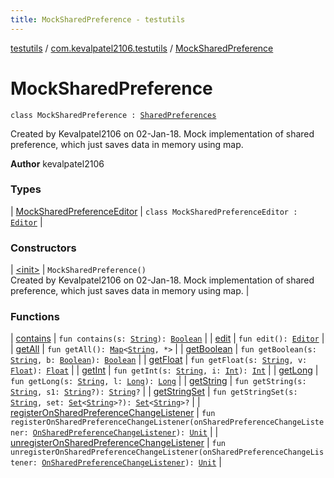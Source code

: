 ```yaml
---
title: MockSharedPreference - testutils
---
```


[testutils](../../index.html) / [com.kevalpatel2106.testutils](../index.html) / [MockSharedPreference](./index.html)

# MockSharedPreference

`class MockSharedPreference : `[`SharedPreferences`](https://developer.android.com/reference/android/content/SharedPreferences.html)

Created by Kevalpatel2106 on 02-Jan-18.
Mock implementation of shared preference, which just saves data in memory using map.

**Author**
kevalpatel2106

### Types

| [MockSharedPreferenceEditor](-mock-shared-preference-editor/index.html) | `class MockSharedPreferenceEditor : `[`Editor`](https://developer.android.com/reference/android/content/SharedPreferences/Editor.html) |

### Constructors

| [&lt;init&gt;](-init-.html) | `MockSharedPreference()`<br>Created by Kevalpatel2106 on 02-Jan-18. Mock implementation of shared preference, which just saves data in memory using map. |

### Functions

| [contains](contains.html) | `fun contains(s: `[`String`](https://kotlinlang.org/api/latest/jvm/stdlib/kotlin/-string/index.html)`): `[`Boolean`](https://kotlinlang.org/api/latest/jvm/stdlib/kotlin/-boolean/index.html) |
| [edit](edit.html) | `fun edit(): `[`Editor`](https://developer.android.com/reference/android/content/SharedPreferences/Editor.html) |
| [getAll](get-all.html) | `fun getAll(): `[`Map`](https://kotlinlang.org/api/latest/jvm/stdlib/kotlin.collections/-map/index.html)`<`[`String`](https://kotlinlang.org/api/latest/jvm/stdlib/kotlin/-string/index.html)`, *>` |
| [getBoolean](get-boolean.html) | `fun getBoolean(s: `[`String`](https://kotlinlang.org/api/latest/jvm/stdlib/kotlin/-string/index.html)`, b: `[`Boolean`](https://kotlinlang.org/api/latest/jvm/stdlib/kotlin/-boolean/index.html)`): `[`Boolean`](https://kotlinlang.org/api/latest/jvm/stdlib/kotlin/-boolean/index.html) |
| [getFloat](get-float.html) | `fun getFloat(s: `[`String`](https://kotlinlang.org/api/latest/jvm/stdlib/kotlin/-string/index.html)`, v: `[`Float`](https://kotlinlang.org/api/latest/jvm/stdlib/kotlin/-float/index.html)`): `[`Float`](https://kotlinlang.org/api/latest/jvm/stdlib/kotlin/-float/index.html) |
| [getInt](get-int.html) | `fun getInt(s: `[`String`](https://kotlinlang.org/api/latest/jvm/stdlib/kotlin/-string/index.html)`, i: `[`Int`](https://kotlinlang.org/api/latest/jvm/stdlib/kotlin/-int/index.html)`): `[`Int`](https://kotlinlang.org/api/latest/jvm/stdlib/kotlin/-int/index.html) |
| [getLong](get-long.html) | `fun getLong(s: `[`String`](https://kotlinlang.org/api/latest/jvm/stdlib/kotlin/-string/index.html)`, l: `[`Long`](https://kotlinlang.org/api/latest/jvm/stdlib/kotlin/-long/index.html)`): `[`Long`](https://kotlinlang.org/api/latest/jvm/stdlib/kotlin/-long/index.html) |
| [getString](get-string.html) | `fun getString(s: `[`String`](https://kotlinlang.org/api/latest/jvm/stdlib/kotlin/-string/index.html)`, s1: `[`String`](https://kotlinlang.org/api/latest/jvm/stdlib/kotlin/-string/index.html)`?): `[`String`](https://kotlinlang.org/api/latest/jvm/stdlib/kotlin/-string/index.html)`?` |
| [getStringSet](get-string-set.html) | `fun getStringSet(s: `[`String`](https://kotlinlang.org/api/latest/jvm/stdlib/kotlin/-string/index.html)`, set: `[`Set`](https://kotlinlang.org/api/latest/jvm/stdlib/kotlin.collections/-set/index.html)`<`[`String`](https://kotlinlang.org/api/latest/jvm/stdlib/kotlin/-string/index.html)`>?): `[`Set`](https://kotlinlang.org/api/latest/jvm/stdlib/kotlin.collections/-set/index.html)`<`[`String`](https://kotlinlang.org/api/latest/jvm/stdlib/kotlin/-string/index.html)`>?` |
| [registerOnSharedPreferenceChangeListener](register-on-shared-preference-change-listener.html) | `fun registerOnSharedPreferenceChangeListener(onSharedPreferenceChangeListener: `[`OnSharedPreferenceChangeListener`](https://developer.android.com/reference/android/content/SharedPreferences/OnSharedPreferenceChangeListener.html)`): `[`Unit`](https://kotlinlang.org/api/latest/jvm/stdlib/kotlin/-unit/index.html) |
| [unregisterOnSharedPreferenceChangeListener](unregister-on-shared-preference-change-listener.html) | `fun unregisterOnSharedPreferenceChangeListener(onSharedPreferenceChangeListener: `[`OnSharedPreferenceChangeListener`](https://developer.android.com/reference/android/content/SharedPreferences/OnSharedPreferenceChangeListener.html)`): `[`Unit`](https://kotlinlang.org/api/latest/jvm/stdlib/kotlin/-unit/index.html) |

